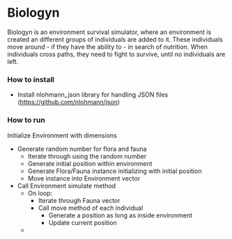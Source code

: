 # Biologyn
Biologyn is an environment survival simulator, where an environment is created an different groups of individuals are
added to it. These individuals move around - if they have the ability to - in search of nutrition. When individuals
cross paths, they need to fight to survive, until no individuals are left.

### How to install
- Install nlohmann_json library for handling JSON files (https://github.com/nlohmann/json)

### How to run
 

Initialize Environment with dimensions
- Generate random number for flora and fauna
    - Iterate through using the random number
    - Generate initial position within environment
    - Generate Flora/Fauna instance initializing with initial position
    - Move instance into Environment vector
- Call Environment simulate method
    - On loop:
        - Iterate through Fauna vector
        - Call move method of each individual
            - Generate a position as long as inside environment
            - Update current position
    - 

